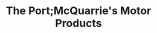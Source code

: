 ---
title: "The Port;McQuarrie's Motor Products"
url: /little-current/the-port-mcquarries-motor-products/
shop: car
---